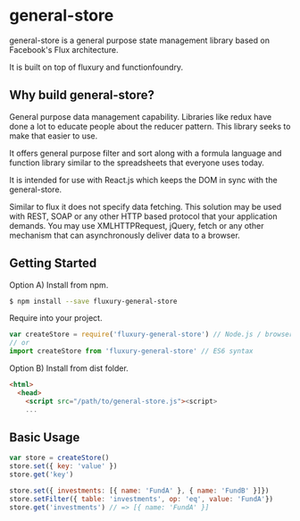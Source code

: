 # general-store

general-store is a general purpose state management library based on Facebook's Flux architecture.

It is built on top of fluxury and functionfoundry.

## Why build general-store?

General purpose data management capability. Libraries like redux have done a lot to educate people about the reducer pattern. This library seeks to make that easier to use.

It offers general purpose filter and sort along with a formula language and function library similar to the spreadsheets that everyone uses today.

It is intended for use with React.js which keeps the DOM in sync with the general-store.

Similar to flux it does not specify data fetching. This solution may be used with REST, SOAP or any other HTTP based protocol that your application demands. You may use XMLHTTPRequest, jQuery, fetch or any other mechanism that can asynchronously deliver data to a browser.

## Getting Started

Option A) Install from npm.

```sh
$ npm install --save fluxury-general-store
```

Require into your project.

```js
var createStore = require('fluxury-general-store') // Node.js / browserify / webpack
// or
import createStore from 'fluxury-general-store' // ES6 syntax
```

Option B) Install from dist folder.

```HTML
<html>
  <head>
    <script src="/path/to/general-store.js"><script>
    ...
```

## Basic Usage

```js
var store = createStore()
store.set({ key: 'value' })
store.get('key')

store.set({ investments: [{ name: 'FundA' }, { name: 'FundB' }]})
store.setFilter({ table: 'investments', op: 'eq', value: 'FundA'})
store.get('investments') // => [{ name: 'FundA' }]
```
